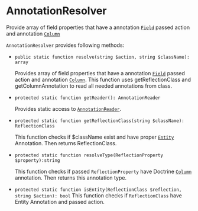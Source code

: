 AnnotationResolver
==================

Provide array of field properties that have a annotation 
[`Field`](../../src/Annotation/Field.php) passed action and annotation 
[`Column`](http://www.doctrine-project.org/api/orm/2.3/class-Doctrine.ORM.Mapping.Column.html)

``AnnotationResolver`` provides following methods:

 - ``public static function resolve(string $action, string $className): array``
 
    Provides array of field properties that have a annotation 
    [`Field`](../../src/Annotation/Field.php) passed action and annotation 
    [`Column`](http://www.doctrine-project.org/api/orm/2.3/class-Doctrine.ORM.Mapping.Column.html).
    This function uses getReflectionClass and getColumnAnnotation to read all needed annotations from class.
    
 - ``protected static function getReader(): AnnotationReader``
 
    Provides static access to 
    [`AnnotationReader`](http://www.doctrine-project.org/api/common/2.3/class-Doctrine.Common.Annotations.AnnotationReader.html).
    
 - ``protected static function getReflectionClass(string $className): ReflectionClass``
 
    This function checks if $className exist and have proper 
    [`Entity`](../../src/Annotation/Entity.php) Annotation. 
    Then returns ReflectionClass.

 - ``protected static function resolveType(ReflectionProperty $property):string``

    This function checks if passed ``ReflectionProperty`` have Doctrine 
    [`Column`](http://www.doctrine-project.org/api/orm/2.3/class-Doctrine.ORM.Mapping.Column.html) annotation. 
    Then returns this annotation type.

 - ``protected static function isEntity(ReflectionClass $reflection, string $action): bool``
    This function checks if ``ReflectionClass`` have Entity Annotation and passed action.

